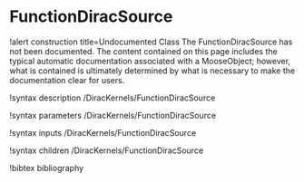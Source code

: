 <!-- MOOSE Documentation Stub: Remove this when content is added. -->

# FunctionDiracSource

!alert construction title=Undocumented Class
The FunctionDiracSource has not been documented. The content contained on this page includes the
typical automatic documentation associated with a MooseObject; however, what is contained is
ultimately determined by what is necessary to make the documentation clear for users.

!syntax description /DiracKernels/FunctionDiracSource

!syntax parameters /DiracKernels/FunctionDiracSource

!syntax inputs /DiracKernels/FunctionDiracSource

!syntax children /DiracKernels/FunctionDiracSource

!bibtex bibliography
